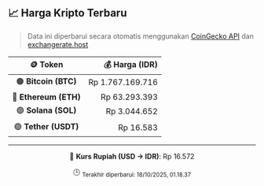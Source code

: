 

<!-- HARGA_KRIPTO -->
## 📈 Harga Kripto Terbaru

> Data ini diperbarui secara otomatis menggunakan [CoinGecko API](https://www.coingecko.com/) dan [exchangerate.host](https://exchangerate.host/)

<div align="center">

| 🪙 Token | 💰 Harga (IDR) |
|:------:|---------------:|
| 🟠 **Bitcoin (BTC)**   | Rp 1.767.169.716 |
| 🔵 **Ethereum (ETH)**  | Rp 63.293.393 |
| 🟣 **Solana (SOL)**    | Rp 3.044.652 |
| 🟢 **Tether (USDT)**   | Rp 16.583 |

---

💱 **Kurs Rupiah (USD → IDR)**: Rp 16.572

🕒 <sub>Terakhir diperbarui: 18/10/2025, 01.18.37</sub>

</div>
<!-- /HARGA_KRIPTO -->